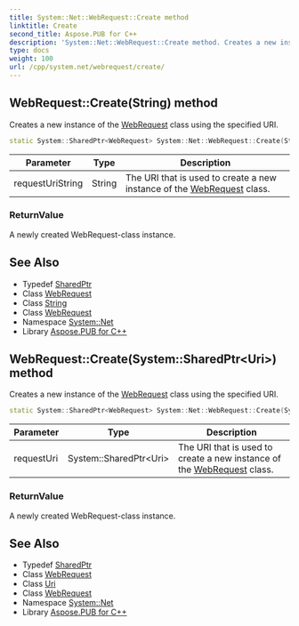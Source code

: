 ```yaml
---
title: System::Net::WebRequest::Create method
linktitle: Create
second_title: Aspose.PUB for C++
description: 'System::Net::WebRequest::Create method. Creates a new instance of the WebRequest class using the specified URI in C++.'
type: docs
weight: 100
url: /cpp/system.net/webrequest/create/
---
```

## WebRequest::Create(String) method


Creates a new instance of the [WebRequest](../) class using the specified URI.

```cpp
static System::SharedPtr<WebRequest> System::Net::WebRequest::Create(String requestUriString)
```


| Parameter | Type | Description |
| --- | --- | --- |
| requestUriString | String | The URI that is used to create a new instance of the [WebRequest](../) class. |

### ReturnValue

A newly created WebRequest-class instance.

## See Also

* Typedef [SharedPtr](../../../system/sharedptr/)
* Class [WebRequest](../)
* Class [String](../../../system/string/)
* Class [WebRequest](../)
* Namespace [System::Net](../../)
* Library [Aspose.PUB for C++](../../../)
## WebRequest::Create(System::SharedPtr\<Uri\>) method


Creates a new instance of the [WebRequest](../) class using the specified URI.

```cpp
static System::SharedPtr<WebRequest> System::Net::WebRequest::Create(System::SharedPtr<Uri> requestUri)
```


| Parameter | Type | Description |
| --- | --- | --- |
| requestUri | System::SharedPtr\<Uri\> | The URI that is used to create a new instance of the [WebRequest](../) class. |

### ReturnValue

A newly created WebRequest-class instance.

## See Also

* Typedef [SharedPtr](../../../system/sharedptr/)
* Class [WebRequest](../)
* Class [Uri](../../../system/uri/)
* Class [WebRequest](../)
* Namespace [System::Net](../../)
* Library [Aspose.PUB for C++](../../../)
